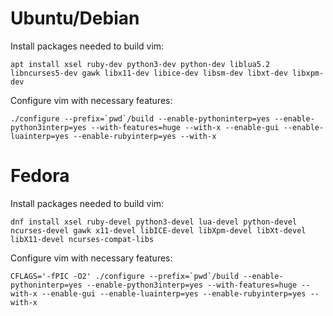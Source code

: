 # Ubuntu/Debian

Install packages needed to build vim:

    apt install xsel ruby-dev python3-dev python-dev liblua5.2 libncurses5-dev gawk libx11-dev libice-dev libsm-dev libxt-dev libxpm-dev

Configure vim with necessary features:

    ./configure --prefix=`pwd`/build --enable-pythoninterp=yes --enable-python3interp=yes --with-features=huge --with-x --enable-gui --enable-luainterp=yes --enable-rubyinterp=yes --with-x

# Fedora

Install packages needed to build vim:

    dnf install xsel ruby-devel python3-devel lua-devel python-devel ncurses-devel gawk x11-devel libICE-devel libXpm-devel libXt-devel libX11-devel ncurses-compat-libs

Configure vim with necessary features:

    CFLAGS='-fPIC -O2' ./configure --prefix=`pwd`/build --enable-pythoninterp=yes --enable-python3interp=yes --with-features=huge --with-x --enable-gui --enable-luainterp=yes --enable-rubyinterp=yes --with-x
